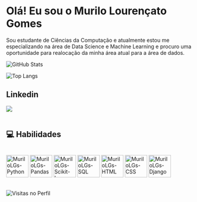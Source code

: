 # Olá! Eu sou o Murilo Lourençato Gomes
Sou estudante de Ciências da Computação e atualmente estou me especializando na área de Data Science e Machine Learning e procuro uma oportunidade para realocação da minha área atual para a área de dados. 
<br>

<picture>
  <source srcset="https://github-readme-stats.vercel.app/api?username=MuriloLGs&show_icons=true&theme=tokyonight" media="(prefers-color-scheme: dark)" />
  <source srcset="https://github-readme-stats.vercel.app/api?username=MuriloLGs&show_icons=true" media="(prefers-color-scheme: light)" />
  <img src="https://github-readme-stats.vercel.app/api?username=MuriloLGs&show_icons=true" alt="GitHub Stats" />
</picture>
   
![Top Langs](https://github-readme-stats.vercel.app/api/top-langs/?username=MuriloLGs&hide_progress=true&theme=tokyonight)


## Linkedin
<div>
  <a href="https://www.linkedin.com/in/murilo-lourencato-gomes/" target="_blank"><img src="https://img.shields.io/badge/LinkedIn-0077B5?style=for-the-badge&logo=linkedin&logoColor=white" target="_blank"/></a>
</div>
<br>


## 💻 Habilidades
<div style="display: inline_block"><br>
  <img src="https://cdn.jsdelivr.net/gh/devicons/devicon/icons/python/python-original.svg" alt="MuriloLGs-Python" width="60" height="60"/>
  <img src="https://cdn.jsdelivr.net/gh/devicons/devicon/icons/pandas/pandas-original.svg" alt="MuriloLGs-Pandas" width="60" height="60"/>
  <img src="https://cdn.jsdelivr.net/gh/devicons/devicon@latest/icons/scikitlearn/scikitlearn-original.svg" alt="MuriloLGs-Scikit-Learn" width="60" height="60"/>
  <img src="https://cdn.jsdelivr.net/gh/devicons/devicon@latest/icons/postgresql/postgresql-original.svg"  alt="MuriloLGs-SQL" width="60" height="60"/>
  <img src="https://cdn.jsdelivr.net/gh/devicons/devicon/icons/html5/html5-original.svg" alt="MuriloLGs-HTML" width="60" height="60"/>
  <img src="https://cdn.jsdelivr.net/gh/devicons/devicon/icons/css3/css3-original.svg" alt="MuriloLGs-CSS" width="60" height="60"/>
  <img src="https://cdn.jsdelivr.net/gh/devicons/devicon/icons/django/django-plain.svg" alt="MuriloLGs-Django" width="60" height="60"/>
</div>
<br>

![Visitas no Perfil](https://komarev.com/ghpvc/?username=MuriloLGs&color=green)
